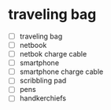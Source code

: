 # traveling bag

- [ ] traveling bag
- [ ] netbook
- [ ] netbok charge cable
- [ ] smartphone 
- [ ] smartphone charge cable
- [ ] scribbling pad
- [ ] pens
- [ ] handkerchiefs
